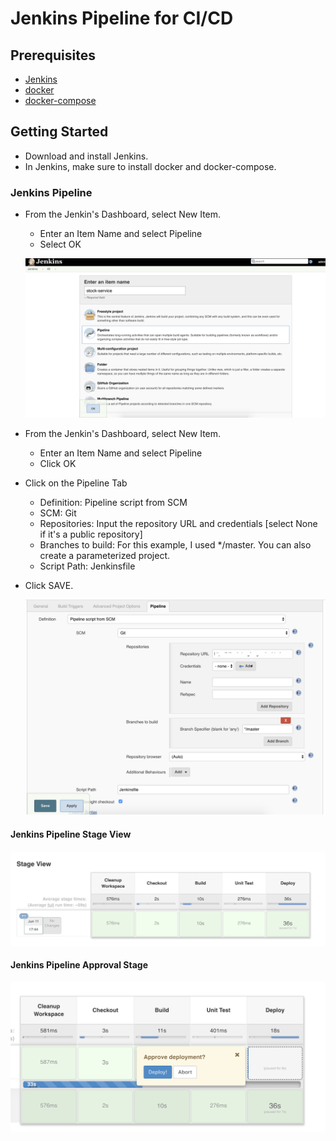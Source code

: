 # Jenkins Pipeline for CI/CD
## Prerequisites
* [Jenkins](https://jenkins.io/download/) 
* [docker](https://docs.docker.com/) 
* [docker-compose](https://docs.docker.com/compose/install/)

##  Getting Started
* Download and install Jenkins. 
* In Jenkins, make sure to install docker and docker-compose.

### Jenkins Pipeline
* From the Jenkin's Dashboard, select New Item. 
  * Enter an Item Name and select Pipeline
  * Select OK

  ![New Item](images/jenkins-new-item.png)

* From the Jenkin's Dashboard, select New Item. 
  * Enter an Item Name and select Pipeline
  * Click OK
* Click on the Pipeline Tab 
  * Definition: Pipeline script from SCM
  * SCM: Git
  * Repositories:  Input the repository URL and credentials [select None if it's a public repository]
  * Branches to build: For this example, I used */master. You can also create a parameterized project.
  * Script Path: Jenkinsfile
* Click SAVE.

  ![Pipeline SCM](images/jenkins-pipeline-scm.png)

#### Jenkins Pipeline Stage View

  ![Stage View](images/jenkins-stage-view.png)

#### Jenkins Pipeline Approval Stage

  ![Approval](images/jenkins-approval.png)

 

